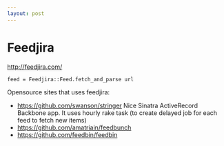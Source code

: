 ```yaml
---
layout: post
---
```


# Feedjira

http://feedjira.com/

~~~
feed = Feedjira::Feed.fetch_and_parse url
~~~

Opensource sites that uses feedjira:

* https://github.com/swanson/stringer Nice Sinatra ActiveRecord Backbone app. It
  uses hourly rake task (to create delayed job for each feed to fetch new items)
* https://github.com/amatriain/feedbunch
* https://github.com/feedbin/feedbin
